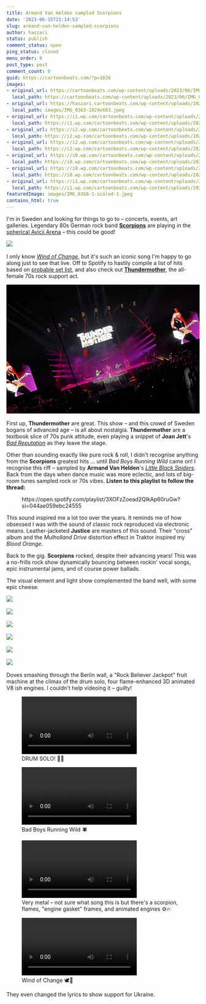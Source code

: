 ```yaml
---
title: Armand Van Helden sampled Scorpions
date: '2023-06-15T21:14:53'
slug: armand-van-helden-sampled-scorpions
author: haszari
status: publish
comment_status: open
ping_status: closed
menu_order: 0
post_type: post
comment_count: 0
guid: https://cartoonbeats.com/?p=1826
images:
- original_url: https://cartoonbeats.com/wp-content/uploads/2023/06/IMG_0280-1024x768.jpeg
  local_path: https://cartoonbeats.com/wp-content/uploads/2023/06/IMG_0280-1024x768.jpeg
- original_url: https://haszari.cartoonbeats.com/wp-content/uploads/2023/06/IMG_0363-1024x683.jpeg
  local_path: images/IMG_0363-1024x683.jpeg
- original_url: https://i1.wp.com/cartoonbeats.com/wp-content/uploads/2023/06/IMG_0375-1024x541.jpeg?ssl=1
  local_path: https://i1.wp.com/cartoonbeats.com/wp-content/uploads/2023/06/IMG_0375-1024x541.jpeg?ssl=1
- original_url: https://i2.wp.com/cartoonbeats.com/wp-content/uploads/2023/06/IMG_0392-1024x457.jpeg?ssl=1
  local_path: https://i2.wp.com/cartoonbeats.com/wp-content/uploads/2023/06/IMG_0392-1024x457.jpeg?ssl=1
- original_url: https://i2.wp.com/cartoonbeats.com/wp-content/uploads/2023/06/IMG_0383-1024x786.jpeg?ssl=1
  local_path: https://i2.wp.com/cartoonbeats.com/wp-content/uploads/2023/06/IMG_0383-1024x786.jpeg?ssl=1
- original_url: https://i0.wp.com/cartoonbeats.com/wp-content/uploads/2023/06/IMG_0395.gif?ssl=1
  local_path: https://i0.wp.com/cartoonbeats.com/wp-content/uploads/2023/06/IMG_0395.gif?ssl=1
- original_url: https://i0.wp.com/cartoonbeats.com/wp-content/uploads/2023/06/IMG_0391-1024x506.jpeg?ssl=1
  local_path: https://i0.wp.com/cartoonbeats.com/wp-content/uploads/2023/06/IMG_0391-1024x506.jpeg?ssl=1
- original_url: https://i1.wp.com/cartoonbeats.com/wp-content/uploads/2023/06/IMG_0377-1024x458.jpeg?ssl=1
  local_path: https://i1.wp.com/cartoonbeats.com/wp-content/uploads/2023/06/IMG_0377-1024x458.jpeg?ssl=1
featuredImage: images/IMG_0368-1-scaled-1.jpeg
contains_html: true
---
```


I'm in Sweden and looking for things to go to – concerts, events, art galleries. Legendary 80s German rock band **[Scorpions](https://www.the-scorpions.com/)** are playing in the [spherical Avicii Arena](https://aviciiarena.se/) – this could be good!

![](./images/IMG_0280-1024x768.jpeg)

I only know *[Wind of Change](https://www.youtube.com/watch?v=n4RjJKxsamQ)*, but it's such an iconic song I'm happy to go along just to see that live. Off to Spotify to hastily compile a list of hits based on [probable set list](https://www.setlist.fm/setlists/scorpions-3d63ddf.html), and also check out **[Thundermother](https://www.thundermother.com/)**, the all-female 70s rock support act.

![](./images/IMG_0363-1024x683.jpeg)

First up, **Thundermother** are great. This show – and this crowd of Sweden bogans of advanced age – is all about nostalgia. **Thundermother** are a textbook slice of 70s punk attitude, even playing a snippet of **Joan Jett**'s *[Bad Reputation](https://www.youtube.com/watch?v=nO6YL09T8Fw)* as they leave the stage.

Other than sounding exactly like pure rock &amp; roll, I didn't recognise anything from the **Scorpions** greatest hits … until *Bad Boys Running Wild* came on! I recognise this riff – sampled by **Armand Van Helden**'s *[Little Black Spiders](https://www.youtube.com/watch?v=B_MBXcb73VQ)*. Back from the days when dance music was more eclectic, and lots of big-room tunes sampled rock or 70s vibes. **Listen to this playlist to follow the thread:**

<!-- wp:embed {"url":"https://open.spotify.com/playlist/3XOFzZoead2QIkAp60ruGw?si=044ae059ebc24555","type":"rich","providerNameSlug":"spotify","responsive":true,"className":"wp-embed-aspect-21-9 wp-has-aspect-ratio"} -->
<figure class="wp-block-embed is-type-rich is-provider-spotify wp-block-embed-spotify wp-embed-aspect-21-9 wp-has-aspect-ratio">https://open.spotify.com/playlist/3XOFzZoead2QIkAp60ruGw?si=044ae059ebc24555

</figure>
<!-- /wp:embed -->

This sound inspired me a lot too over the years. It reminds me of how obsessed I was with the sound of classic rock reproduced via electronic means. Leather-jacketed **Justice** are masters of this sound. Their "cross" album and the *Mulholland Drive* distortion effect in Traktor inspired my *Blood Orange*.

Back to the gig. **Scorpions** rocked, despite their advancing years! This was a no-frills rock show dynamically bouncing between rockin' vocal songs, epic instrumental jams, and of course power ballads.

The visual element and light show complemented the band well, with some epic cheese.

<!-- wp:jetpack/tiled-gallery {"columnWidths":[["45.82620","54.17380"],["18.93552","19.36611","29.29492","32.40345"]],"ids":[1839,1836,1835,1840,1834,1838]} -->
![](./images/IMG_0375-1024x541.jpeg?ssl=1)

![](./images/IMG_0392-1024x457.jpeg?ssl=1)

![](./images/IMG_0383-1024x786.jpeg?ssl=1)

![](./images/IMG_0395.gif?ssl=1)

![](./images/IMG_0391-1024x506.jpeg?ssl=1)

![](./images/IMG_0377-1024x458.jpeg?ssl=1)

<!-- /wp:jetpack/tiled-gallery -->

Doves smashing through the Berlin wall, a "Rock Believer Jackpot" fruit machine at the climax of the drum solo, four flame-enhanced 3D animated V8 ish engines. I couldn't help videoing it – guilty!

<!-- wp:video {"id":1845} -->
<figure class="wp-block-video"><video controls="" src="https://haszari.cartoonbeats.com/wp-content/uploads/2023/06/drumsolo.mp4"></video><figcaption class="wp-element-caption">DRUM SOLO! 🙌🥁</figcaption></figure>
<!-- /wp:video -->
<!-- wp:video {"id":1843} -->
<figure class="wp-block-video"><video controls="" src="https://haszari.cartoonbeats.com/wp-content/uploads/2023/06/badboys.mp4"></video><figcaption class="wp-element-caption">Bad Boys Running Wild 🕷️</figcaption></figure>
<!-- /wp:video -->
<!-- wp:video {"id":1848} -->
<figure class="wp-block-video"><video controls="" src="https://haszari.cartoonbeats.com/wp-content/uploads/2023/06/v8.mp4"></video><figcaption class="wp-element-caption">Very metal – not sure what song this is but there's a scorpion, flames, "engine gasket" frames, and animated engines ⚙️🔥</figcaption></figure>
<!-- /wp:video -->
<!-- wp:video {"id":1841} -->
<figure class="wp-block-video"><video controls="" src="https://haszari.cartoonbeats.com/wp-content/uploads/2023/06/windofchange.mp4"></video><figcaption class="wp-element-caption">Wind of Change 🕊️🧱</figcaption></figure>
<!-- /wp:video -->

They even changed the lyrics to show support for Ukraine.